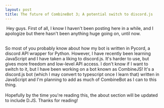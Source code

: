 ```yaml
---
layout: post
title: The future of CombineBot 3; A potential switch to discord.js
---
```


<p>&nbsp;Hey guys. First of all, I know I haven't been posting here in a while, and I apologize but there hasn't been anything huge going on, until now.</p><p><br />So most of you probably know about how my bot is written in Pycord, a discord API wrapper for Python. However, I have recently been learning JavaScript and I have taken a liking to discord.js. It's harder to use, but gives more freedom and low-level API access. I don't know if I want to switch to it, but I have been working on a bot known as CombineJS! It's a discord.js bot (which I may convert to typescript once I learn that) written in JavaScript and I'm planning to add as much of CombineBot as I can to this thing.<br /><br />Hopefully by the time you're reading this, the about section will be updated to include D.JS. Thanks for reading!<br /></p>
